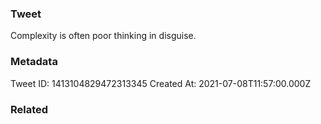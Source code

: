 ### Tweet
Complexity is often poor thinking in disguise.

### Metadata
Tweet ID: 1413104829472313345
Created At: 2021-07-08T11:57:00.000Z

### Related

